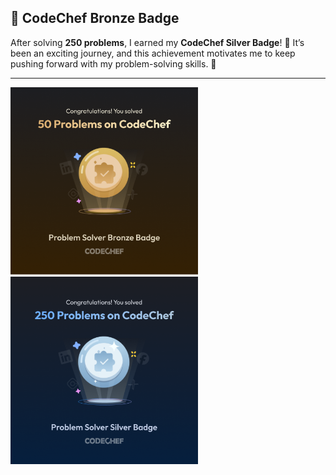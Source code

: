 ## 🥉 **CodeChef Bronze Badge**  
After solving **250 problems**, I earned my **CodeChef Silver Badge**! 🎉 It’s been an exciting journey, and this achievement motivates me to keep pushing forward with my problem-solving skills. 💪

---

<img src="CodeChefBadge.png" height="300" width="300"><img src="2.png" height="300" width="300">
